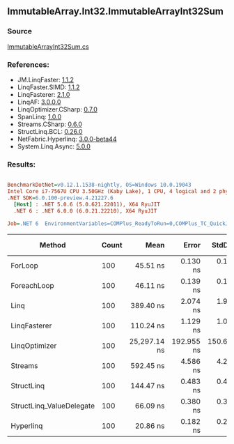 ﻿## ImmutableArray.Int32.ImmutableArrayInt32Sum

### Source
[ImmutableArrayInt32Sum.cs](../LinqBenchmarks/ImmutableArray/Int32/ImmutableArrayInt32Sum.cs)

### References:
- JM.LinqFaster: [1.1.2](https://www.nuget.org/packages/JM.LinqFaster/1.1.2)
- LinqFaster.SIMD: [1.1.2](https://www.nuget.org/packages/LinqFaster.SIMD/1.0.3)
- LinqFasterer: [2.1.0](https://www.nuget.org/packages/LinqFasterer/2.1.0)
- LinqAF: [3.0.0.0](https://www.nuget.org/packages/LinqAF/3.0.0.0)
- LinqOptimizer.CSharp: [0.7.0](https://www.nuget.org/packages/LinqOptimizer.CSharp/0.7.0)
- SpanLinq: [1.0.0](https://www.nuget.org/packages/SpanLinq/1.0.0)
- Streams.CSharp: [0.6.0](https://www.nuget.org/packages/Streams.CSharp/0.6.0)
- StructLinq.BCL: [0.26.0](https://www.nuget.org/packages/StructLinq/0.26.0)
- NetFabric.Hyperlinq: [3.0.0-beta44](https://www.nuget.org/packages/NetFabric.Hyperlinq/3.0.0-beta44)
- System.Linq.Async: [5.0.0](https://www.nuget.org/packages/System.Linq.Async/5.0.0)

### Results:
``` ini

BenchmarkDotNet=v0.12.1.1538-nightly, OS=Windows 10.0.19043
Intel Core i7-7567U CPU 3.50GHz (Kaby Lake), 1 CPU, 4 logical and 2 physical cores
.NET SDK=6.0.100-preview.4.21227.6
  [Host] : .NET 5.0.6 (5.0.621.22011), X64 RyuJIT
  .NET 6 : .NET 6.0.0 (6.0.21.22210), X64 RyuJIT

Job=.NET 6  EnvironmentVariables=COMPlus_ReadyToRun=0,COMPlus_TC_QuickJitForLoops=1,COMPlus_TieredPGO=1  Runtime=.NET 6.0  

```
|                   Method | Count |         Mean |      Error |     StdDev |  Ratio | RatioSD |  Gen 0 | Gen 1 | Gen 2 | Allocated |
|------------------------- |------ |-------------:|-----------:|-----------:|-------:|--------:|-------:|------:|------:|----------:|
|                  ForLoop |   100 |     45.51 ns |   0.130 ns |   0.115 ns |   1.00 |    0.00 |      - |     - |     - |         - |
|              ForeachLoop |   100 |     46.11 ns |   0.139 ns |   0.116 ns |   1.01 |    0.00 |      - |     - |     - |         - |
|                     Linq |   100 |    389.40 ns |   2.074 ns |   1.940 ns |   8.56 |    0.05 | 0.0267 |     - |     - |      56 B |
|             LinqFasterer |   100 |    110.24 ns |   1.129 ns |   1.001 ns |   2.42 |    0.02 | 0.2141 |     - |     - |     448 B |
|            LinqOptimizer |   100 | 25,297.14 ns | 192.955 ns | 150.646 ns | 555.96 |    3.17 | 8.3008 |     - |     - |  17,414 B |
|                  Streams |   100 |    592.45 ns |   4.586 ns |   4.289 ns |  13.03 |    0.09 | 0.1259 |     - |     - |     264 B |
|               StructLinq |   100 |    144.47 ns |   0.483 ns |   0.428 ns |   3.17 |    0.01 | 0.0153 |     - |     - |      32 B |
| StructLinq_ValueDelegate |   100 |     66.09 ns |   0.380 ns |   0.337 ns |   1.45 |    0.01 |      - |     - |     - |         - |
|                Hyperlinq |   100 |     20.86 ns |   0.182 ns |   0.243 ns |   0.46 |    0.01 |      - |     - |     - |         - |
